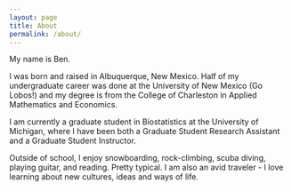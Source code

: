 ```yaml
---
layout: page
title: About
permalink: /about/
---
```


My name is Ben. 

I was born and raised in Albuquerque, New Mexico. Half of my undergraduate career was done at the University of New Mexico (Go Lobos!) and my degree is from the College of Charleston in Applied Mathematics and Economics.

I am currently a graduate student in Biostatistics at the University of Michigan, where I have been both a Graduate Student Research Assistant and a Graduate Student Instructor. 

Outside of school, I enjoy snowboarding, rock-climbing, scuba diving, playing guitar, and reading. Pretty typical.  I am also an avid traveler - I love learning about new cultures, ideas and ways of life. 
